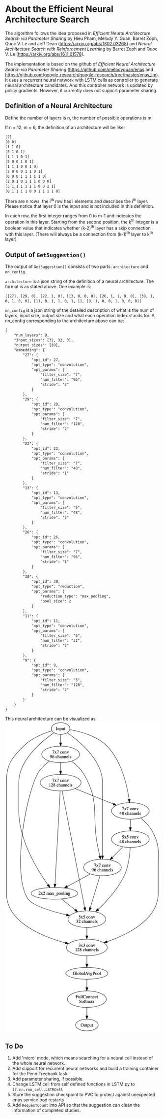 # About the Efficient Neural Architecture Search

The algorithm follows the idea proposed in _Efficient Neural Architecture Search via Parameter Sharing_ by Hieu Pham, Melody Y. Guan, Barret Zoph, Quoc V. Le and Jeff Dean (https://arxiv.org/abs/1802.03268) and _Neural Architecture Search with Reinforcement Learning_ by Barret Zoph and Quoc V. Le (https://arxiv.org/abs/1611.01578).

The implementation is based on the github of _Efﬁcient Neural Architecture Search via Parameter Sharing_ (https://github.com/melodyguan/enas and https://github.com/google-research/google-research/tree/master/enas_lm). It uses a recurrent neural network with LSTM cells as controller to generate neural architecture candidates. And this controller network is updated by policy gradients. However, it currently does not support parameter sharing.

## Definition of a Neural Architecture

Define the number of layers is n, the number of possible operations is m.

If n = 12, m = 6, the definition of an architecture will be like:

```
[2]
[0 0]
[1 1 0]
[5 1 0 1]
[1 1 1 0 1]
[5 0 0 1 0 1]
[1 1 1 0 0 1 0]
[2 0 0 0 1 1 0 1]
[0 0 0 1 1 1 1 1 0]
[2 0 1 0 1 1 1 0 0 0]
[3 1 1 1 1 1 1 0 0 1 1]
[0 1 1 1 1 0 0 1 1 1 1 0]
```

There are n rows, the i<sup>th</sup> row has i elements and describes the i<sup>th</sup> layer. Please notice that layer 0 is the input and is not included in this definition.

In each row, the first integer ranges from 0 to m-1 and indicates the operation in this layer.
Starting from the second position, the k<sup>th</sup> integer is a boolean value that indicates whether (k-2)<sup>th</sup> layer has a skip connection with this layer. (There will always be a connection from (k-1)<sup>th</sup> layer to k<sup>th</sup> layer)

## Output of `GetSuggestion()`

The output of `GetSuggestion()` consists of two parts: `architecture` and `nn_config`.

`architecture` is a json string of the definition of a neural architecture. The format is as stated above. One example is:

```
[[27], [29, 0], [22, 1, 0], [13, 0, 0, 0], [26, 1, 1, 0, 0], [30, 1, 0, 1, 0, 0], [11, 0, 1, 1, 0, 1, 1], [9, 1, 0, 0, 1, 0, 0, 0]]
```

`nn_config` is a json string of the detailed description of what is the num of layers, input size, output size and what each operation index stands for. A nn_config corresponding to the architecture above can be:

```
{
    "num_layers": 8,
    "input_sizes": [32, 32, 3],
    "output_sizes": [10],
    "embedding": {
        "27": {
            "opt_id": 27,
            "opt_type": "convolution",
            "opt_params": {
                "filter_size": "7",
                "num_filter": "96",
                "stride": "2"
            }
        },
        "29": {
            "opt_id": 29,
            "opt_type": "convolution",
            "opt_params": {
                "filter_size": "7",
                "num_filter": "128",
                "stride": "2"
            }
        },
        "22": {
            "opt_id": 22,
            "opt_type": "convolution",
            "opt_params": {
                "filter_size": "7",
                "num_filter": "48",
                "stride": "1"
            }
        },
        "13": {
            "opt_id": 13,
            "opt_type": "convolution",
            "opt_params": {
                "filter_size": "5",
                "num_filter": "48",
                "stride": "2"
            }
        },
        "26": {
            "opt_id": 26,
            "opt_type": "convolution",
            "opt_params": {
                "filter_size": "7",
                "num_filter": "96",
                "stride": "1"
            }
        },
        "30": {
            "opt_id": 30,
            "opt_type": "reduction",
            "opt_params": {
                "reduction_type": "max_pooling",
                "pool_size": 2
            }
        },
        "11": {
            "opt_id": 11,
            "opt_type": "convolution",
            "opt_params": {
                "filter_size": "5",
                "num_filter": "32",
                "stride": "2"
            }
        },
        "9": {
            "opt_id": 9,
            "opt_type": "convolution",
            "opt_params": {
                "filter_size": "3",
                "num_filter": "128",
                "stride": "2"
            }
        }
    }
}
```

This neural architecture can be visualized as
![a neural network architecture example](example.png)

## To Do

1. Add 'micro' mode, which means searching for a neural cell instead of the whole neural network.
2. Add support for recurrent neural networks and build a training container for the Penn Treebank task.
3. Add parameter sharing, if possible.
4. Change LSTM cell from self defined functions in LSTM.py to `tf.nn.rnn_cell.LSTMCell`
5. Store the suggestion checkpoint to PVC to protect against unexpected enas service pod restarts
6. Add `RequestCount` into API so that the suggestion can clean the information of completed studies.
